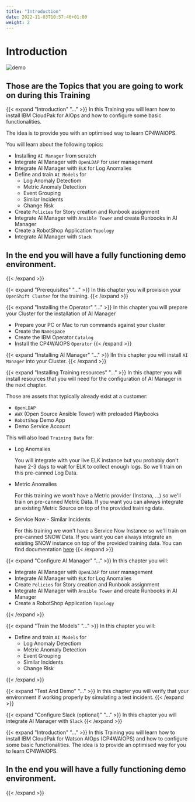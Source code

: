 ```yaml
---
title: "Introduction"
date: 2022-11-03T10:57:46+01:00
weight: 2
---
```


# Introduction

![demo](/cp4waiops-training/pics/front.png)


## Those are the Topics that you are going to work on during this Training

{{< expand "Introduction" "..." >}}
In this Training you will learn how to install IBM CloudPak for AIOps and how to configure some basic functionalities.

The idea is to provide you with an optimised way to learn CP4WAIOPS.

You will learn about the following topics:

- Installing `AI Manager` from scratch
- Integrate AI Manager with `OpenLDAP` for user management
- Integrate AI Manager with `ELK` for Log Anomalies
- Define and train `AI Models` for
  - Log Anomaly Detectiom
  - Metric Anomaly Detection
  - Event Grouping
  - Similar Incidents
  - Change Risk 
- Create `Policies` for Story creation and Runbook assignment
- Integrate AI Manager with `Ansible Tower` and create Runbooks in AI Manager
- Create a RobotShop Application `Topology`
- Integrate AI Manager with `Slack`
## In the end you will have a fully functioning demo environment.
{{< /expand >}}



{{< expand "Prerequisites" "..." >}}
In this chapter you will provision your `OpenShift Cluster` for the training.
{{< /expand >}}

{{< expand "Installing the Operator" "..." >}}
In this chapter you will prepare your Cluster for the installation of AI Manager

* Prepare your PC or Mac to run commands against your cluster
* Create the `Namespace`
* Create the IBM Operator `Catalog`
* Install the CP4WAIOPS `Operator`
{{< /expand >}}

{{< expand "Installing AI Manager" "..." >}}
IIn this chapter you will install `AI Manager` into your Cluster.
{{< /expand >}}

{{< expand "Installing Training resources" "..." >}}
In this chapter you will install resources that you will need for the configuration of AI Manager in the next chapter.

Those are assets that typically already exist at a customer:

* `OpenLDAP`
* `AWX` (Open Source Ansible Tower) with preloaded Playbooks
* `RobotShop` Demo App
* Demo Service Account

This will also load `Training Data` for:

* Log Anomalies

	You will integrate with your live ELK instance but you probably don't have 2-3 days to wait for ELK to collect enough logs.
	So we'll train on this pre-canned Log Data.
	
* Metric Anomalies

	For this training we won't have a Metric provider (Instana, ...) so we'll train on pre-canned Metric Data.
	If you want you can always integrate an existing Metric Source on top of the provided training data.
	
* Service Now - Similar Incidents

	For this training we won't have a Service Now Instance so we'll train on pre-canned SNOW Data.
	If you want you can always integrate an existing SNOW instance on top of the provided training data.
	You can find documentation [here](./INTEGRATION_SNOW.md)
{{< /expand >}}

{{< expand "Configure AI Manager" "..." >}}
In this chapter you will:

- Integrate AI Manager with `OpenLDAP` for user management
- Integrate AI Manager with `ELK` for Log Anomalies
- Create `Policies` for Story creation and Runbook assignment
- Integrate AI Manager with `Ansible Tower` and create Runbooks in AI Manager
- Create a RobotShop Application `Topology`

{{< /expand >}}

{{< expand "Train the Models" "..." >}}
In this chapter you will:

- Define and train `AI Models` for
  - Log Anomaly Detectiom
  - Metric Anomaly Detection
  - Event Grouping
  - Similar Incidents
  - Change Risk 

{{< /expand >}}

{{< expand "Test And Demo" "..." >}}
In this chapter you will verify that your environment if working properly by simulating a test incident.
{{< /expand >}}

{{< expand "Configure Slack (optional)" "..." >}}
In this chapter you will integrate AI Manager with `Slack`
{{< /expand >}}

{{< expand "Introduction" "..." >}}
In this Training you will learn how to install IBM CloudPak for Watson AIOps (CP4WAIOPS) and how to configure some basic functionalities.
The idea is to provide an optimised way for you to learn CP4WAIOPS.
## In the end you will have a fully functioning demo environment.
{{< /expand >}}

